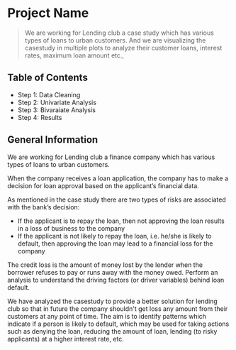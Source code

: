 # Project Name
> We are working for Lending club a case study which has various types of loans to urban customers. And we are visualizing the casestudy in multiple plots to analyze their customer loans, interest rates, maximum loan amount etc.,

## Table of Contents
- Step 1: Data Cleaning
- Step 2: Univariate Analysis
- Step 3: Bivaraiate Analysis
- Step 4: Results   

## General Information
We are working for Lending club a finance company which has various types of loans to urban customers. 

When the company receives a loan application, the company has to make a decision for loan approval based on the applicant’s financial data. 

As mentioned in the case study there are two types of risks are associated with the bank’s decision:

- If the applicant is to repay the loan, then not approving the loan results in a loss of business to the company
- If the applicant is not likely to repay the loan, i.e. he/she is likely to default, then approving the loan may lead to a financial loss for the company

The credit loss is the amount of money lost by the lender when the borrower refuses to pay or runs away with the money owed. Perform an analysis to understand the driving factors (or driver variables) behind loan default.

We have analyzed the casestudy to provide a better solution for lending club so that in future the company shouldn't get loss any amount from their customers at any point of time. The aim is to identify patterns which indicate if a person is likely to default, which may be used for taking actions such as denying the loan, reducing the amount of loan, lending (to risky applicants) at a higher interest rate, etc.



<!-- Optional -->
<!-- ## License -->
<!-- This project is open source and available under the [... License](). -->

<!-- You don't have to include all sections - just the one's relevant to your project -->